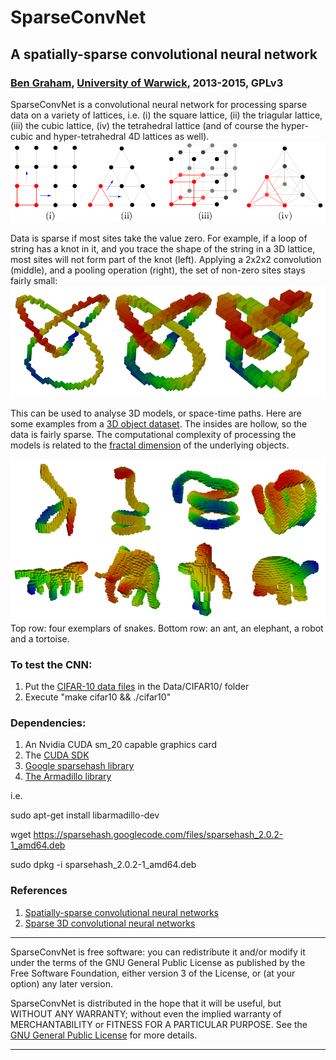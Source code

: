 # SparseConvNet
## A spatially-sparse convolutional neural network
### [Ben Graham](http://www2.warwick.ac.uk/fac/sci/statistics/staff/academic-research/graham/), [University of Warwick](http://www2.warwick.ac.uk/fac/sci/statistics/), 2013-2015, GPLv3

SparseConvNet is a convolutional neural network for processing sparse data on a variety of lattices, i.e.
(i) the square lattice,
(ii) the triagular lattice,
(iii) the cubic lattice,
(iv) the tetrahedral lattice
(and of course the hyper-cubic and hyper-tetrahedral 4D lattices as well).
![lattice](/figures/lattices.png)

Data is sparse if most sites take the value zero. For example, if a loop of string has a knot in it, and you trace the shape of the string in a 3D lattice, most sites will not form part of the knot (left). Applying a 2x2x2 convolution (middle), and a pooling operation (right), the set of non-zero sites stays fairly small:
![lattice](/figures/trefoil.png)

This can be used to analyse 3D models, or space-time paths.
Here are some examples from a [3D object dataset](http://www.itl.nist.gov/iad/vug/sharp/contest/2014/Generic3D/index.html). The insides are hollow, so the data is fairly sparse. The computational complexity of processing the models is related to the [fractal dimension](http://en.wikipedia.org/wiki/Fractal_dimension) of the underlying objects.

![lattice](/figures/shrec.png)
Top row: four exemplars of snakes. Bottom row: an ant, an elephant, a robot and a tortoise.

### To test the CNN:
1. Put the [CIFAR-10 data files](http://www.cs.toronto.edu/~kriz/cifar-10-binary.tar.gz) in the Data/CIFAR10/ folder
2. Execute "make cifar10 && ./cifar10"

### Dependencies:
1. An Nvidia CUDA sm_20 capable graphics card
2. The [CUDA SDK](https://developer.nvidia.com/cuda-downloads)
3. [Google sparsehash library](https://code.google.com/p/sparsehash/downloads/list)
4. [The Armadillo library](http://arma.sourceforge.net/)

i.e.

sudo apt-get install libarmadillo-dev

wget https://sparsehash.googlecode.com/files/sparsehash_2.0.2-1_amd64.deb

sudo dpkg -i sparsehash_2.0.2-1_amd64.deb

### References
1. [Spatially-sparse convolutional neural networks](http://arxiv.org/abs/1409.6070)
2. [Sparse 3D convolutional neural networks](http://arxiv.org/abs/1505.02890)

**************************************************************************
SparseConvNet is free software: you can redistribute it and/or modify
it under the terms of the GNU General Public License as published by
the Free Software Foundation, either version 3 of the License, or
(at your option) any later version.

SparseConvNet is distributed in the hope that it will be useful,
but WITHOUT ANY WARRANTY; without even the implied warranty of
MERCHANTABILITY or FITNESS FOR A PARTICULAR PURPOSE.  See the
[GNU General Public License](http://www.gnu.org/licenses/) for more details.
**************************************************************************
